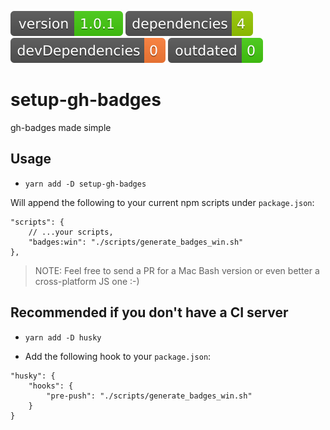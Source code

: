 <img src=".ci/npm-version-badge.svg" /> <img src=".ci/npm-dependencies-badge.svg" /> <img src=".ci/npm-devdependencies-badge.svg" /> <img src=".ci/npm-outdated-dependencies-badge.svg" />

# setup-gh-badges
gh-badges made simple

## Usage

- `yarn add -D setup-gh-badges`

Will append the following to your current npm scripts under `package.json`:

```
"scripts": {
    // ...your scripts,
    "badges:win": "./scripts/generate_badges_win.sh"
},
```

> NOTE: Feel free to send a PR for a Mac Bash version or even better a cross-platform JS one :-)

## Recommended if you don't have a CI server

- `yarn add -D husky`

- Add the following hook to your `package.json`:

```
"husky": {
    "hooks": {
        "pre-push": "./scripts/generate_badges_win.sh"
    }
}
```
